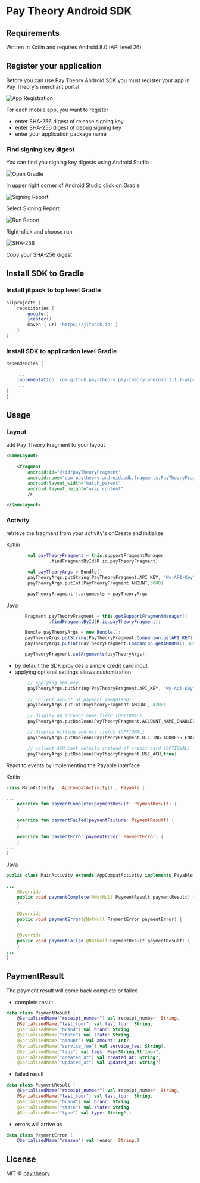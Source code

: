 # Pay Theory Android SDK

## Requirements

Written in Kotlin and requires Android 8.0 (API level 26)

## Register your application

Before you can use Pay Theory Android SDK you must register your app in Pay Theory's merchant portal

![App Registration](http://books-ui-assets.s3-website-us-east-1.amazonaws.com/android/android-registration.png)

For each mobile app, you want to register 
*   enter SHA-256 digest of release signing key
*   enter SHA-256 digest of debug signing key
*   enter your application package name

### Find signing key digest

You can find you signing key digests using Android Studio

![Open Gradle](http://books-ui-assets.s3-website-us-east-1.amazonaws.com/android/open-gradle)

In upper right corner of Android Studio click on Gradle

![Signing Report](http://books-ui-assets.s3-website-us-east-1.amazonaws.com/android/signing-report)

Select Signing Report

![Run Report](http://books-ui-assets.s3-website-us-east-1.amazonaws.com/android/run-report)

Right-click and choose run

![SHA-256](http://books-ui-assets.s3-website-us-east-1.amazonaws.com/android/sha-256)

Copy your SHA-256 digest

## Install SDK to Gradle

### Install jitpack to top level Gradle

```gradle
allprojects {
    repositories {
        google()
        jcenter()
        maven { url 'https://jitpack.io' }
    }
}
```

### Install SDK to application level Gradle

```gradle
dependencies {

    ...
    implementation 'com.github.pay-theory:pay-theory-android:1.1.1-alpha'
    ...
}
}
```

## Usage

### Layout

add Pay Theory Fragment to your layout

```xml
<SomeLayout>

    <fragment
        android:id="@+id/payTheoryFragment"
        android:name="com.paytheory.android.sdk.fragments.PayTheoryFragment"
        android:layout_width="match_parent"
        android:layout_height="wrap_content"
        />

</SomeLayout>
```

### Activity

retrieve the fragment from your activity's onCreate and initialize

Kotlin
```Kotlin
        val payTheoryFragment = this.supportFragmentManager
                .findFragmentById(R.id.payTheoryFragment)

        val payTheoryArgs = Bundle()
        payTheoryArgs.putString(PayTheoryFragment.API_KEY, "My-API-Key")
        payTheoryArgs.putInt(PayTheoryFragment.AMOUNT,5000)

        payTheoryFragment!!.arguments = payTheoryArgs
```

Java
```Java
       Fragment payTheoryFragment = this.getSupportFragmentManager()
                .findFragmentById(R.id.payTheoryFragment);

       Bundle payTheoryArgs = new Bundle();
       payTheoryArgs.putString(PayTheoryFragment.Companion.getAPI_KEY(), "My-API-Key");
       payTheoryArgs.putInt(PayTheoryFragment.Companion.getAMOUNT(),5000);

       payTheoryFragment.setArguments(payTheoryArgs);
```

*   by default the SDK provides a simple credit card input
*   applying optional settings allows customization

```Kotlin
        // applying api-key
        payTheoryArgs.putString(PayTheoryFragment.API_KEY, "My-Api-Key")   
     
        // collect amount of payment (REQUIRED)
        payTheoryArgs.putInt(PayTheoryFragment.AMOUNT, 4200)

        // display an account name field (OPTIONAL)
        payTheoryArgs.putBoolean(PayTheoryFragment.ACCOUNT_NAME_ENABLED,true)

        // display billing address fields (OPTIONAL)
        payTheoryArgs.putBoolean(PayTheoryFragment.BILLING_ADDRESS_ENABLED,true)

        // collect ACH bank details instead of credit card (OPTIONAL)
        payTheoryArgs.putBoolean(PayTheoryFragment.USE_ACH,true)

```

React to events by implementing the Payable interface

Kotlin
```Kotlin
class MainActivity : AppCompatActivity() , Payable {

...
    override fun paymentComplete(paymentResult: PaymentResult) {
    }

    override fun paymentFailed(paymentFailure: PaymentResult) {
    }

    override fun paymentError(paymentError: PaymentError) {
    }
...
}
```

Java
```Java
public class MainActivity extends AppCompatActivity implements Payable {

...
    @Override
    public void paymentComplete(@NotNull PaymentResult paymentResult) {
    }

    @Override
    public void paymentError(@NotNull PaymentError paymentError) {
    }

    @Override
    public void paymentFailed(@NotNull PaymentResult paymentResult) {
    }
...
}
```

## PaymentResult

The payment result will come back complete or failed

*   complete result
 
```Kotlin
data class PaymentResult (
    @SerializedName("receipt_number") val receipt_number: String,
    @SerializedName("last_four") val last_four: String,
    @SerializedName("brand") val brand: String,
    @SerializedName("state") val state: String,
    @SerializedName("amount") val amount: Int?,
    @SerializedName("service_fee") val service_fee: String?,
    @SerializedName("tags") val tags: Map<String,String>?,
    @SerializedName("created_at") val created_at: String?,
    @SerializedName("updated_at") val updated_at: String?)
```
*   failed result

```Kotlin
data class PaymentResult (
    @SerializedName("receipt_number") val receipt_number: String,
    @SerializedName("last_four") val last_four: String,
    @SerializedName("brand") val brand: String,
    @SerializedName("state") val state: String,
    @SerializedName("type") val type: String?,)
```

*   errors will arrive as

```Kotlin
data class PaymentError (
    @SerializedName("reason") val reason: String,)
```

## License

MIT © [pay theory](https://github.com/pay-theory)
